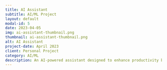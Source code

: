 ```yaml
---
title: AI Assistant
subtitle: AI/ML Project
layout: default
modal-id: 5
date: 2023-04-05
img: ai-assistant-thumbnail.png
thumbnail: ai-assistant-thumbnail.png
alt: AI Assistant
project-date: April 2023
client: Personal Project
category: AI/ML
description: An AI-powered assistant designed to enhance productivity by automating tasks, providing intelligent recommendations, and interacting with users via natural language processing.
---
```

